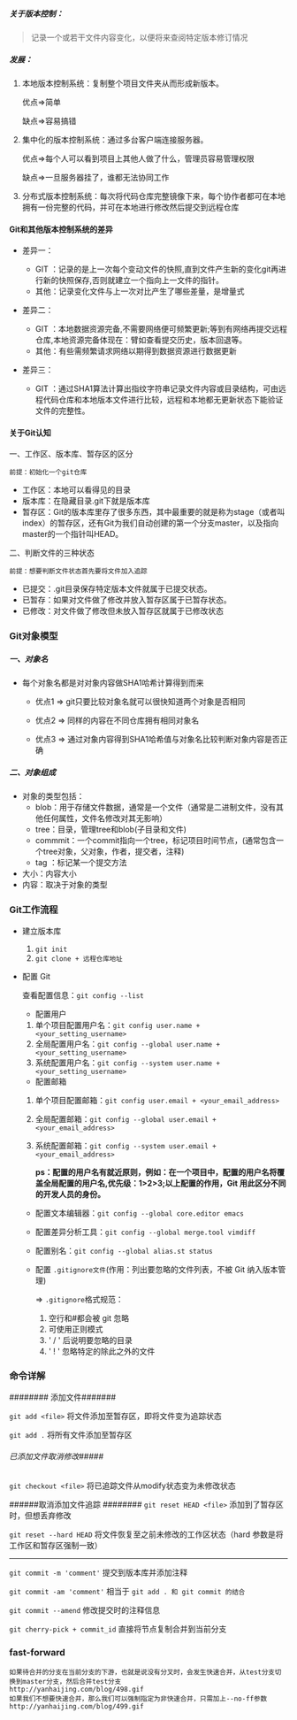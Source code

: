 ##### 关于版本控制：
>    记录一个或若干文件内容变化，以便将来查阅特定版本修订情况

##### 发展：
1. 本地版本控制系统：复制整个项目文件夹从而形成新版本。


    优点=>简单

    缺点=>容易搞错
    
2. 集中化的版本控制系统：通过多台客户端连接服务器。


    优点=>每个人可以看到项目上其他人做了什么，管理员容易管理权限

    缺点=>一旦服务器挂了，谁都无法协同工作

3. 分布式版本控制系统：每次将代码仓库完整镜像下来，每个协作者都可在本地拥有一份完整的代码，并可在本地进行修改然后提交到远程仓库


#### Git和其他版本控制系统的差异

- 差异一：
    - GIT ：记录的是上一次每个变动文件的快照,直到文件产生新的变化git再进行新的快照保存,否则就建立一个指向上一文件的指针。
    - 其他：记录变化文件与上一次对比产生了哪些差量，是增量式


- 差异二：
    - GIT ：本地数据资源完备,不需要网络便可频繁更新;等到有网络再提交远程仓库,本地资源完备体现在：臂如查看提交历史，版本回退等。
    - 其他：有些需频繁请求网络以期得到数据资源进行数据更新


- 差异三：
    - GIT ：通过SHA1算法计算出指纹字符串记录文件内容或目录结构，可由远程代码仓库和本地版本文件进行比较，远程和本地都无更新状态下能验证文件的完整性。


#### 关于Git认知





一、工作区、版本库、暂存区的区分

	前提：初始化一个git仓库

-  工作区：本地可以看得见的目录
-  版本库：在隐藏目录.git下就是版本库
-  暂存区：Git的版本库里存了很多东西，其中最重要的就是称为stage（或者叫index）的暂存区，还有Git为我们自动创建的第一个分支master，以及指向master的一个指针叫HEAD。

二、判断文件的三种状态

	前提：想要判断文件状态首先要将文件加入追踪
  
- 已提交：.git目录保存特定版本文件就属于已提交状态。
- 已暂存：如果对文件做了修改并放入暂存区属于已暂存状态。
- 已修改：对文件做了修改但未放入暂存区就属于已修改状态

### Git对象模型

##### 一、对象名

- 每个对象名都是对对象内容做SHA1哈希计算得到而来

	- 优点1 => git只要比较对象名就可以很快知道两个对象是否相同
	
	- 优点2 => 同样的内容在不同仓库拥有相同对象名
	
	- 优点3 => 通过对象内容得到SHA1哈希值与对象名比较判断对象内容是否正确

##### 二、对象组成

- 对象的类型包括：
	- blob：用于存储文件数据，通常是一个文件（通常是二进制文件，没有其他任何属性，文件名修改对其无影响）
	- tree：目录，管理tree和blob(子目录和文件)
	- commmit：一个commit指向一个tree，标记项目时间节点，(通常包含一个tree对象，父对象，作者，提交者，注释)
	- tag ：标记某一个提交方法
- 大小：内容大小
- 内容：取决于对象的类型



### Git工作流程

- 建立版本库
	1. `git init`
	2. `git clone + 远程仓库地址`
- 配置 Git
	
	查看配置信息：`git config --list`
	- 配置用户
	 1. 单个项目配置用户名：`git config user.name + <your_setting_username>`
	 2. 全局配置用户名：`git config --global user.name + <your_setting_username>`
	 3. 系统配置用户名：`git config --system user.name + <your_setting_username>`
	- 配置邮箱
	 1. 单个项目配置邮箱：`git config user.email + <your_email_address>`
	 2. 全局配置邮箱：`git config --global user.email + <your_email_address>`
	 3. 系统配置邮箱：`git config --system user.email + <your_email_address>`


		**ps：配置的用户名有就近原则，例如：在一个项目中，配置的用户名将覆盖全局配置的用户名,优先级：1>2>3;以上配置的作用，Git 用此区分不同的开发人员的身份。**

	- 配置文本编辑器：`git config --global core.editor emacs`
	- 配置差异分析工具：`git config --global merge.tool vimdiff`
	- 配置别名：`git config --global alias.st status`

	- 配置 `.gitignore文件`(作用：列出要忽略的文件列表，不被 Git 纳入版本管理)
	
		=> `.gitignore`格式规范：
		1. 空行和#都会被 git 忽略
		2. 可使用正则模式
		3. ' / ' 后说明要忽略的目录
		4. ' ! ' 忽略特定的除此之外的文件


###  命令详解

######## 添加文件#######

`git add <file>` 将文件添加至暂存区，即将文件变为追踪状态

`git add .` 将所有文件添加至暂存区


###### 已添加文件取消修改#####
`git checkout <file>` 将已追踪文件从modify状态变为未修改状态

######取消添加文件追踪 ########
`git reset HEAD <file>` 添加到了暂存区时，但想丢弃修改

`git reset --hard HEAD` 将文件恢复至之前未修改的工作区状态（hard 参数是将工作区和暂存区强制一致）


----------


`git commit -m 'comment'` 提交到版本库并添加注释

`git commit -am 'comment'` 相当于 `git add . 和 git commit 的结合 `

`git commit --amend` 修改提交时的注释信息


`git cherry-pick + commit_id` 直接将节点复制合并到当前分支


### fast-forward ###
	如果待合并的分支在当前分支的下游，也就是说没有分叉时，会发生快速合并，从test分支切换到master分支，然后合并test分支
	http://yanhaijing.com/blog/498.gif
	如果我们不想要快速合并，那么我们可以强制指定为非快速合并，只需加上--no-ff参数
	http://yanhaijing.com/blog/499.gif
	



